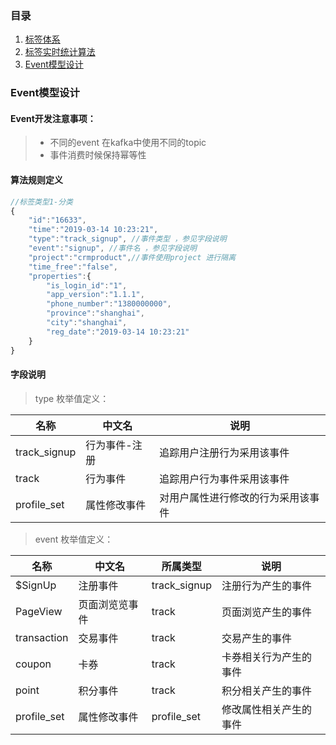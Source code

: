 ### 目录
1. [标签体系](1.标签体系.md)
2. [标签实时统计算法](2.标签实时统计算法.md)
3. [Event模型设计](3.Event模型设计.md)

### Event模型设计

#### Event开发注意事项：
 
>* 不同的event 在kafka中使用不同的topic
>* 事件消费时候保持幂等性

#### 算法规则定义
```javascript
//标签类型1-分类
{
    "id":"16633",
    "time":"2019-03-14 10:23:21",
    "type":"track_signup", //事件类型 ，参见字段说明
    "event":"signup", //事件名 ，参见字段说明
    "project":"crmproduct",//事件使用project 进行隔离
    "time_free":"false",
    "properties":{
        "is_login_id":"1",
        "app_version":"1.1.1",
        "phone_number":"1380000000",
        "province":"shanghai",
        "city":"shanghai",
        "reg_date":"2019-03-14 10:23:21"
    }
}

```

#### 字段说明
> type 枚举值定义：

| 名称         | 中文名        | 说明                               |
| ------------ | ------------- | ---------------------------------- |
| track_signup | 行为事件-注册 | 追踪用户注册行为采用该事件         |
| track        | 行为事件      | 追踪用户行为事件采用该事件         |
| profile_set  | 属性修改事件  | 对用户属性进行修改的行为采用该事件 |

> event 枚举值定义：

| 名称        | 中文名         | 所属类型     | 说明                   |
| ----------- | -------------- | ------------ | ---------------------- |
| $SignUp     | 注册事件       | track_signup | 注册行为产生的事件     |
| PageView    | 页面浏览览事件 | track        | 页面浏览产生的事件     |
| transaction | 交易事件       | track        | 交易产生的事件         |
| coupon      | 卡券           | track        | 卡券相关行为产生的事件 |
| point       | 积分事件       | track        | 积分相关产生的事件     |
| profile_set | 属性修改事件   | profile_set  | 修改属性相关产生的事件 |





